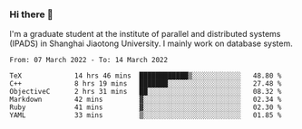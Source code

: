 ### Hi there 👋

I'm a graduate student at the institute of parallel and distributed systems (IPADS) in Shanghai Jiaotong University. I mainly work on database system.

<!--START_SECTION:waka-->

```text
From: 07 March 2022 - To: 14 March 2022

TeX             14 hrs 46 mins  ████████████▒░░░░░░░░░░░░   48.80 %
C++             8 hrs 19 mins   ███████░░░░░░░░░░░░░░░░░░   27.48 %
ObjectiveC      2 hrs 31 mins   ██░░░░░░░░░░░░░░░░░░░░░░░   08.32 %
Markdown        42 mins         ▓░░░░░░░░░░░░░░░░░░░░░░░░   02.34 %
Ruby            41 mins         ▓░░░░░░░░░░░░░░░░░░░░░░░░   02.30 %
YAML            33 mins         ▒░░░░░░░░░░░░░░░░░░░░░░░░   01.85 %
```

<!--END_SECTION:waka-->

<!--
**yqmmm/yqmmm** is a ✨ _special_ ✨ repository because its `README.md` (this file) appears on your GitHub profile.

Here are some ideas to get you started:

- 🔭 I’m currently working on ...
- 🌱 I’m currently learning ...
- 👯 I’m looking to collaborate on ...
- 🤔 I’m looking for help with ...
- 💬 Ask me about ...
- 📫 How to reach me: ...
- 😄 Pronouns: ...
- ⚡ Fun fact: ...
-->
